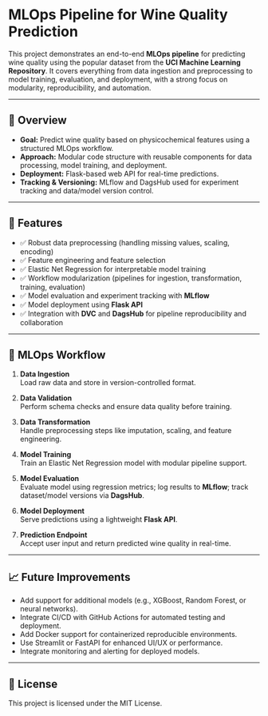 # MLOps Pipeline for Wine Quality Prediction

This project demonstrates an end-to-end **MLOps pipeline** for predicting wine quality using the popular dataset from the **UCI Machine Learning Repository**. It covers everything from data ingestion and preprocessing to model training, evaluation, and deployment, with a strong focus on modularity, reproducibility, and automation.

---

## 🔧 Overview

- **Goal:** Predict wine quality based on physicochemical features using a structured MLOps workflow.
- **Approach:** Modular code structure with reusable components for data processing, model training, and deployment.
- **Deployment:** Flask-based web API for real-time predictions.
- **Tracking & Versioning:** MLflow and DagsHub used for experiment tracking and data/model version control.

---

## 🚀 Features

- ✅ Robust data preprocessing (handling missing values, scaling, encoding)
- ✅ Feature engineering and feature selection
- ✅ Elastic Net Regression for interpretable model training
- ✅ Workflow modularization (pipelines for ingestion, transformation, training, evaluation)
- ✅ Model evaluation and experiment tracking with **MLflow**
- ✅ Model deployment using **Flask API**
- ✅ Integration with **DVC** and **DagsHub** for pipeline reproducibility and collaboration

---

## 🔁 MLOps Workflow

1. **Data Ingestion**  
   Load raw data and store in version-controlled format.

2. **Data Validation**  
   Perform schema checks and ensure data quality before training.

3. **Data Transformation**  
   Handle preprocessing steps like imputation, scaling, and feature engineering.

4. **Model Training**  
   Train an Elastic Net Regression model with modular pipeline support.

5. **Model Evaluation**  
   Evaluate model using regression metrics; log results to **MLflow**; track dataset/model versions via **DagsHub**.

6. **Model Deployment**  
   Serve predictions using a lightweight **Flask API**.

7. **Prediction Endpoint**  
   Accept user input and return predicted wine quality in real-time.

---

## 📈 Future Improvements

- Add support for additional models (e.g., XGBoost, Random Forest, or neural networks).
- Integrate CI/CD with GitHub Actions for automated testing and deployment.
- Add Docker support for containerized reproducible environments.
- Use Streamlit or FastAPI for enhanced UI/UX or performance.
- Integrate monitoring and alerting for deployed models.

---

## 📄 License

This project is licensed under the MIT License.
